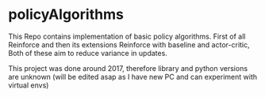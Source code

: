 # policyAlgorithms

This Repo contains implementation of basic policy algorithms.
First of all Reinforce and  then its extensions Reinforce with baseline and actor-critic,
Both of these aim to reduce variance in updates.

This project was done around 2017, therefore library and python versions are unknown
(will be edited asap as I have new PC and can experiment with virtual envs)
